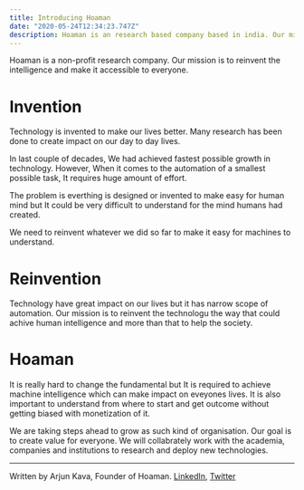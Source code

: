 ```yaml
---
title: Introducing Hoaman
date: "2020-05-24T12:34:23.747Z"
description: Hoaman is an research based company based in india. Our mission is to reinvent the intelligence.
---
```


Hoaman is a non-profit research company. Our mission is to reinvent the intelligence and make it accessible to everyone.

# Invention
Technology is invented to make our lives better. Many research has been done to create impact on our day to day lives.

In last couple of decades, We had achieved fastest possible growth in technology. However, When it comes to the automation of a smallest possible task, It requires huge amount of effort.

The problem is everthing is designed or invented to make easy for human mind but It could be very difficult to understand for the mind humans had created. 

We need to reinvent whatever we did so far to make it easy for machines to understand.  

# Reinvention
Technology have great impact on our lives but it has narrow scope of automation. Our mission is to reinvent the technologu the way that could achive human intelligence and more than that to help the society.

# Hoaman
It is really hard to change the fundamental but It is required to achieve machine intelligence which can make impact on eveyones lives. It is also important to understand from where to start and get outcome without getting biased with monetization of it.

We are taking steps ahead to grow as such kind of organisation. Our goal is to create value for everyone. We will collabrately work with the academia, companies and institutions to research and deploy new technologies.

----- 

Written by Arjun Kava, Founder of Hoaman. [LinkedIn](https://www.linkedin.com/in/arjun-kava/), [Twitter](https://twitter.com/Arjun_Kava)









